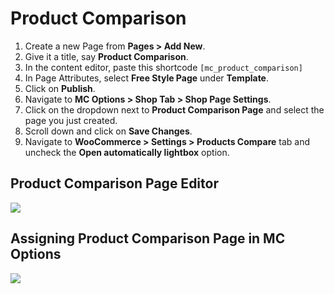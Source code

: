 # Product Comparison

1. Create a new Page from **Pages > Add New**.
2. Give it a title, say **Product Comparison**.
3. In the content editor, paste this shortcode `[mc_product_comparison]`
4. In Page Attributes, select **Free Style Page** under **Template**.
5. Click on **Publish**.
6. Navigate to **MC Options > Shop Tab > Shop Page Settings**.
7. Click on the dropdown next to **Product Comparison Page** and select the page you just created.
8. Scroll down and click on **Save Changes**.
9. Navigate to **WooCommerce > Settings > Products Compare** tab and uncheck the **Open automatically lightbox** option.

## Product Comparison Page Editor

![](http://transvelo.github.io/mediacenter/docs/assets/images/page-product-comparison.png)

## Assigning Product Comparison Page in MC Options

![](http://transvelo.github.io/mediacenter/docs/assets/images/mc-options-shop-page-settings.png)
